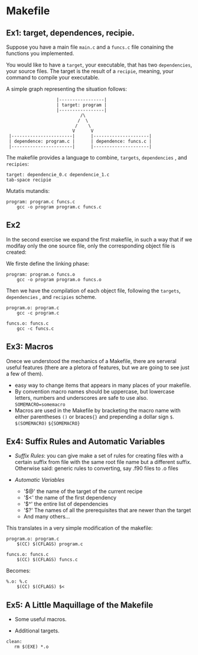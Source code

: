 # Makefile

## Ex1: target, dependences, recipie.
Suppose you have a main file `main.c` and a 
`funcs.c` file conaining the functions you implemented.

You would like to have a `target`, your executable, that 
has two `dependencies`, your source files. The target is the 
result of a `recipie`, meaning, your command to compile your executable.

A simple graph representing the situation follows:
```
                   |-----------------|
                   | target: program |
                   |-----------------|
                            /\
                           /  \
                          /    \
                         V      V 
 |-----------------------|      |---------------------|
 | dependence: program.c |      | dependence: funcs.c |
 |-----------------------|      |---------------------|
```
The makefile provides a language to combine, `targets`, `dependencies` , 
and `recipies`:
```
target: dependencie_0.c dependencie_1.c
tab-space recipie 
```
Mutatis mutandis:
```
program: program.c funcs.c
	gcc -o program program.c funcs.c
```

## Ex2

In the second exercise we expand the first makefile, in 
such a way that if we modifay only the one source file, only the corresponding 
object file is created:


We firste define the linking phase:
```
program: program.o funcs.o
	gcc -o program program.o funcs.o
```
Then we have the compilation of each object file, following the `targets`, `dependencies` , 
and `recipies` scheme.
```
program.o: program.c
	gcc -c program.c

funcs.o: funcs.c
	gcc -c funcs.c
```


## Ex3: Macros

Onece we understood the mechanics of a Makefile, there are 
serveral useful features (there are a pletora of features, but we are going to 
see just a few of them). 


 - easy way to change items that appears in many places of your makefile.
 - By convention macro names should be uppercase, but lowercase letters, 
   numbers and underscores are safe to use also. `SOMEMACRO=somemacro`
 - Macros are used in the Makefile by bracketing the macro name with either 
   parentheses `()` or braces`{}` and prepending a dollar sign `$`. `$(SOMEMACRO)`
   `${SOMEMACRO}`
   
## Ex4: Suffix Rules and Automatic Variables

 - *Suffix Rules*: you can give make a set of rules for creating files with a
certain suffix from file with the same root file name but a
different suffix. Otherwise said: generic rules to converting, say .f90 files to .o
files

 - *Automatic Variables*
   - '$@' the name of the target of the current recipe
   - '$<' the name of the first dependency
   - '$^' the entire list of dependencies
   - '$?' The names of all the prerequisites that are newer than the target
   - And many others...

This translates in a very simple modification of the makefile:
```
program.o: program.c
	$(CC) $(CFLAGS) program.c

funcs.o: funcs.c
	$(CC) $(CFLAGS) funcs.c
```
Becomes:
```
%.o: %.c
	$(CC) $(CFLAGS) $<
```
  
## Ex5: A Little Maquillage of the Makefile

 - Some useful macros.
 
 - Additional targets.
 
 ```
 clean:
	rm $(EXE) *.o
 ```
